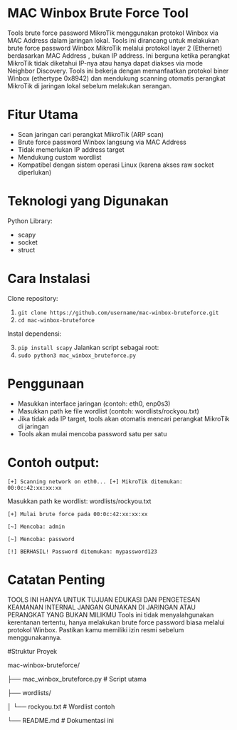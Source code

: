 #  MAC Winbox Brute Force Tool
Tools brute force password MikroTik menggunakan protokol Winbox via MAC Address dalam jaringan lokal. 
Tools ini dirancang untuk melakukan brute force password Winbox MikroTik melalui protokol layer 2 (Ethernet) berdasarkan MAC Address , bukan IP address. Ini berguna ketika perangkat MikroTik tidak diketahui IP-nya atau hanya dapat diakses via mode Neighbor Discovery. Tools ini bekerja dengan memanfaatkan protokol biner Winbox (ethertype 0x8942) dan mendukung scanning otomatis perangkat MikroTik di jaringan lokal sebelum melakukan serangan.

# Fitur Utama
- Scan jaringan cari perangkat MikroTik (ARP scan)
- Brute force password Winbox langsung via MAC Address
- Tidak memerlukan IP address target
- Mendukung custom wordlist
- Kompatibel dengan sistem operasi Linux (karena akses raw socket diperlukan)

# Teknologi yang Digunakan
Python Library:
- scapy
- socket
- struct



# Cara Instalasi

Clone repository:
1. `git clone https://github.com/username/mac-winbox-bruteforce.git` 
2. `cd mac-winbox-bruteforce`

Instal dependensi:

3. `pip install scapy`
Jalankan script sebagai root:
4. `sudo python3 mac_winbox_bruteforce.py`


# Penggunaan

- Masukkan interface jaringan (contoh: eth0, enp0s3)
- Masukkan path ke file wordlist (contoh: wordlists/rockyou.txt)
- Jika tidak ada IP target, tools akan otomatis mencari perangkat MikroTik di jaringan
- Tools akan mulai mencoba password satu per satu


# Contoh output:

`[+] Scanning network on eth0...
 [+] MikroTik ditemukan: 00:0c:42:xx:xx:xx`

Masukkan path ke wordlist: wordlists/rockyou.txt

`[+] Mulai brute force pada 00:0c:42:xx:xx:xx`

`[~] Mencoba: admin`

`[~] Mencoba: password`

`[!] BERHASIL! Password ditemukan: mypassword123`


# Catatan Penting
TOOLS INI HANYA UNTUK TUJUAN EDUKASI DAN PENGETESAN KEAMANAN INTERNAL
JANGAN GUNAKAN DI JARINGAN ATAU PERANGKAT YANG BUKAN MILIKMU
Tools ini tidak menyalahgunakan kerentanan tertentu, hanya melakukan brute force password biasa melalui protokol Winbox.
Pastikan kamu memiliki izin resmi sebelum menggunakannya.

#Struktur Proyek

mac-winbox-bruteforce/

├── mac_winbox_bruteforce.py   # Script utama

├── wordlists/

│   └── rockyou.txt            # Wordlist contoh

└── README.md                  # Dokumentasi ini
